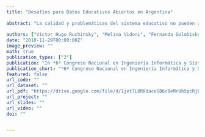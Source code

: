```yaml
---
title: "Desafíos para Datos Educativos Abiertos en Argentina"
  
abstract: "La calidad y problemáticas del sistema educativo no pueden analizarse de forma aislada. Por esto mismo, resulta imperioso contar con datos de otros aspectos relacionados, tales como la disponibilidad de recursos, localización de las escuelas, distribución de fondos, entre otros. No obstante, a pesar del Plan Estratégico 2016-2021 del Ministerio de Educación, la información disponible se encuentra fragmentada e inconsistente, dificultando su análisis. El presente artículo trabaja esta problemática al proponer el desarrollo de una aplicación que permita extraer los datos, organizarlos, unificarlos y analizarlos, con el objetivo de socializar dicha información."
  
authors: ["Víctor Hugo Ruchinsky", "Melina Vidoni", "Fernanda Golobisky"]
date: "2018-11-29T00:00:00Z"
image_preview: ""
math: true
publication_types: ["2"]
publication: "In *6º Congreso Nacional en Ingeniería Informática y Sistemas de Información*. Vol 1"
publication_short: "*6º Congreso Nacional en Ingeniería Informática y Sistemas de Información*. Vol 1"
featured: false
url_code: ""
url_dataset: ""
url_pdf: "https://drive.google.com/file/d/1jet7LORKdaceSB6cBeMrUb5pcRjB9yh8/view"
url_project: ""
url_slides: ""
url_video: ""
doi: ""


---
```

